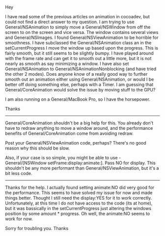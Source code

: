 Hey

I have read some of the previous articles on animation in cocoadev, but could not find a direct answer to my question. I am trying to use General/NSAnimation to simply move a General/NSWindow from off the screen to on the screen and vice versa. The window contains several views and General/NSImages. I found General/NSViewAnimation to be horrible for smoothness. I have subclassed the General/NSAnimation class an in the setCurrentProgress I move the window up based upon the progress. This is fairly smooth, but it still seems to be slightly bumpy. I have played around with the frame rate and can get it to smooth out a little more, but it is not nearly as smooth as say minimizing a window. I have also set General/NSAnimation to General/NSAnimationNonblocking (and have tried the other 2 modes). Does anyone know of a really good way to further smooth out an animation either using General/NSAnimation, or would I be better off doing something else, perhaps with a Timer. I am guessing that General/CoreAnimation would solve the issue by moving stuff to the GPU?

I am also running on a General/MacBook Pro, so I have the horsepower.

Thanks

----

General/CoreAnimation shouldn't be a big help for this.  You already don't have to redraw anything to move a window around, and the performance benefits of General/CoreAnimation come from avoiding redraw.  

Post your General/NSViewAnimation code, perhaps?  There's no good reason why this should be slow.

Also, if your case is so simple, you might be able to use -General/[NSWindow setFrame:display:animate:].  Pass NO for display.  This shouldn't be any more performant than General/NSViewAnimation, but it's a bit less code.


----

Thanks for the help. I actually found setting animate:NO did very good for the performance. This seems to have solved my issue for now and made things better. Thought I still need the display:YES for it to work correctly. Unfortunately, at this time I do not have access to the code (its at home), but it was bassically in the setCurrentProgress just altering the windows position by some amount * progress. Oh well, the animate:NO seems to work for now.

Sorry for troubling you.
Thanks